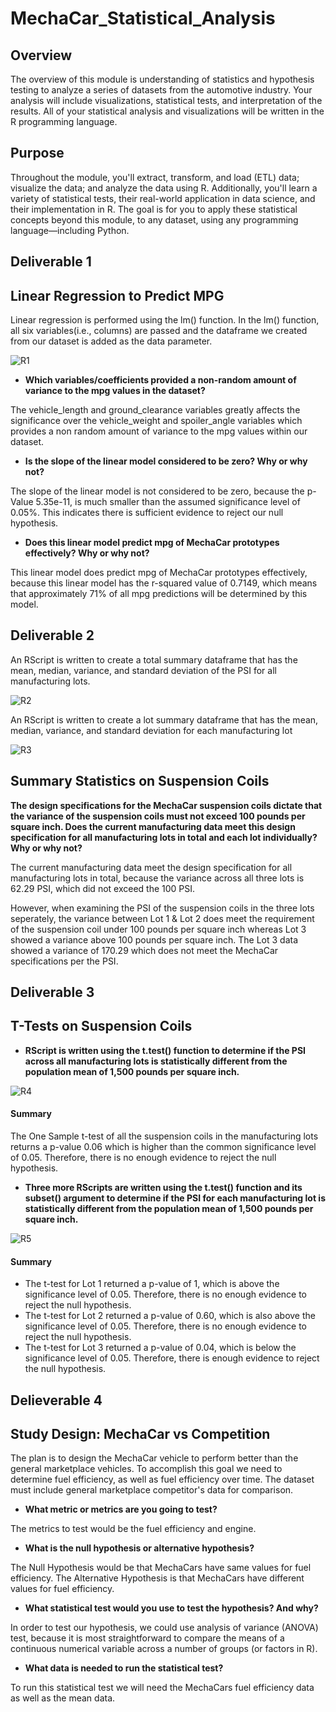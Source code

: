 # MechaCar_Statistical_Analysis

## Overview

The overview of this module is understanding of statistics and hypothesis testing to analyze a series of datasets from the automotive industry. Your analysis will include visualizations, statistical tests, and interpretation of the results. All of your statistical analysis and visualizations will be written in the R programming language.

## Purpose

Throughout the module, you'll extract, transform, and load (ETL) data; visualize the data; and analyze the data using R. Additionally, you'll learn a variety of statistical tests, their real-world application in data science, and their implementation in R. The goal is for you to apply these statistical concepts beyond this module, to any dataset, using any programming language—including Python.

## Deliverable 1

## Linear Regression to Predict MPG

Linear regression is performed using the lm() function. In the lm() function, all six variables(i.e., columns) are passed and the dataframe we created from our dataset is added as the data parameter.

![R1](https://user-images.githubusercontent.com/95719819/163742779-2852db85-c34c-4f34-aabe-995df40ad91d.png)

  - **Which variables/coefficients provided a non-random amount of variance to the mpg values in the dataset?**
   
   The vehicle_length and ground_clearance variables greatly affects the significance over the vehicle_weight and spoiler_angle variables which provides a non random amount of variance to the mpg values within our dataset.
  
  - **Is the slope of the linear model considered to be zero? Why or why not?**
  
  The slope of the linear model is not considered to be zero, because the p-Value 5.35e-11, is much smaller than the assumed significance level of 0.05%. This indicates there is sufficient evidence to reject our null hypothesis.
  
  - **Does this linear model predict mpg of MechaCar prototypes effectively? Why or why not?**
  
  This linear model does predict mpg of MechaCar prototypes effectively, because this linear model has the r-squared value of 0.7149, which means that approximately 71% of all mpg predictions will be determined by this model.

## Deliverable 2

An RScript is written to create a total summary dataframe that has the mean, median, variance, and standard deviation of the PSI for all manufacturing lots.

![R2](https://user-images.githubusercontent.com/95719819/163744037-d3af33fe-6c8f-47f7-a0c0-68f146d4014d.png)

An RScript is written to create a lot summary dataframe that has the mean, median, variance, and standard deviation for each manufacturing lot 

![R3](https://user-images.githubusercontent.com/95719819/163744092-5b23d0e9-5427-48a7-a0a3-278384cab880.png)

## Summary Statistics on Suspension Coils

**The design specifications for the MechaCar suspension coils dictate that the variance of the suspension coils must not exceed 100 pounds per square inch. Does the current manufacturing data meet this design specification for all manufacturing lots in total and each lot individually? Why or why not?**

The current manufacturing data meet the design specification for all manufacturing lots in total, because the variance across all three lots is 62.29 PSI, which did not exceed the 100 PSI.

However, when examining the PSI of the suspension coils in the three lots seperately, the variance between Lot 1 & Lot 2 does meet the requirement of the suspension coil under 100 pounds per square inch whereas Lot 3 showed a variance above 100 pounds per square inch. The Lot 3 data showed a variance of 170.29 which does not meet the MechaCar specifications per the PSI.

## Deliverable 3

## T-Tests on Suspension Coils

  - **RScript is written using the t.test() function to determine if the PSI across all manufacturing lots is statistically different from the population mean of 1,500 pounds per square inch.**

![R4](https://user-images.githubusercontent.com/95719819/163745174-1d317d3a-6006-4ea7-a82f-73bd7c885e36.png)

#### Summary

The One Sample t-test of all the suspension coils in the manufacturing lots returns a p-value 0.06 which is higher than the common significance level of 0.05. Therefore, there is no enough evidence to reject the null hypothesis.

  - **Three more RScripts are written using the t.test() function and its subset() argument to determine if the PSI for each manufacturing lot is statistically different from the population mean of 1,500 pounds per square inch.**

![R5](https://user-images.githubusercontent.com/95719819/163745187-7c6c1f0d-8554-4f30-838b-8058b1e485e8.png)

#### Summary

  - The t-test for Lot 1 returned a p-value of 1, which is above the significance level of 0.05. Therefore, there is no enough evidence to reject the null hypothesis.
  - The t-test for Lot 2 returned a p-value of 0.60, which is also above the significance level of 0.05. Therefore, there is no enough evidence to reject the null hypothesis.
  - The t-test for Lot 3 returned a p-value of 0.04, which is below the significance level of 0.05. Therefore, there is enough evidence to reject the null hypothesis.

## Delieverable 4

## Study Design: MechaCar vs Competition

The plan is to design the MechaCar vehicle to perform better than the general marketplace vehicles. To accomplish this goal we need to determine fuel efficiency, as well as fuel efficiency over time. The dataset must include general marketplace competitor's data for comparison.

  - **What metric or metrics are you going to test?**
 
  The metrics to test would be the fuel efficiency and engine.
  
  - **What is the null hypothesis or alternative hypothesis?**
  
  The Null Hypothesis would be that MechaCars have same values for fuel efficiency. The Alternative Hypothesis is that MechaCars have different values for fuel efficiency.
  
  - **What statistical test would you use to test the hypothesis? And why?**

  In order to test our hypothesis, we could use analysis of variance (ANOVA) test, because it is most straightforward to compare the means of a continuous numerical variable across a number of groups (or factors in R).

  - **What data is needed to run the statistical test?**
  
  To run this statistical test we will need the MechaCars fuel efficiency data as well as the mean data.
